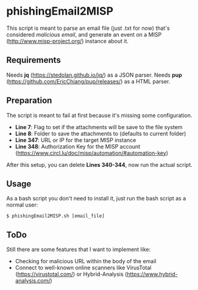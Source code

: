 # phishingEmail2MISP

This script is meant to parse an email file (just .txt for now) that's considered *malicious email*, and generate an event on a MISP (http://www.misp-project.org/) instance about it.


## Requirements

Needs __jq__ (https://stedolan.github.io/jq/) as a JSON parser.
Needs __pup__ (https://github.com/EricChiang/pup/releases/) as a HTML parser.


## Preparation

The script is meant to fail at first because it's missing some configuration.

* **Line 7**: Flag to set if the attachments will be save to the file system
* **Line 8**: Folder to save the attachments to (defaults to current folder)
* **Line 347**: URL or IP for the target MISP instance
* **Line 348**: Authorization Key for the MISP account (https://www.circl.lu/doc/misp/automation/#automation-key)

After this setup, you can delete **Lines 340-344**, now run the actual script.


## Usage

As a bash script you don't need to install it, just run the bash script as a normal user:

`
$ phishingEmail2MISP.sh [email_file]
`


## ToDo

Still there are some features that I want to implement like:

* Checking for malicious URL within the body of the email
* Connect to well-known online scanners like VirusTotal (https://virustotal.com/) or Hybrid-Analysis (https://www.hybrid-analysis.com/)

